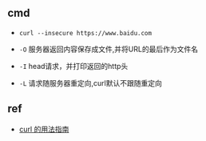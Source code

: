 ## cmd

+ `curl --insecure https://www.baidu.com`

+ `-O` 服务器返回内容保存成文件,并将URL的最后作为文件名
+ `-I` head请求，并打印返回的http头
+ `-L` 请求随服务器重定向,curl默认不跟随重定向


## ref
+ [curl 的用法指南](https://www.ruanyifeng.com/blog/2019/09/curl-reference.html)
